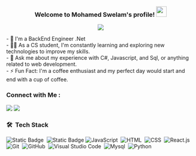 <h3 align="center">
  Welcome to Mohamed Swelam's profile!
  <img src="https://media.giphy.com/media/hvRJCLFzcasrR4ia7z/giphy.gif" width="28">
</h3>
<!-- Typing SVG by DenverCoder1 - https://github.com/DenverCoder1/readme-typing-svg -->
<p align="center">
  <a href="https://github.com/DenverCoder1/readme-typing-svg"><img src="https://readme-typing-svg.herokuapp.com/?lines=Full-stack%20web%20developer;Always%20learning%20new%20things&font=Fira%20Code&center=true&width=440&height=45&color=f75c7e&vCenter=true&size=22"></a>
</p> 
- 🏢 I'm a BackEnd Engineer .Net <br>
- 👨‍💻 As a CS student, I'm constantly learning and exploring new technologies to improve my skills.<br>
- 💬 Ask me about my experience with C#, Javascript, and Sql, or anything related to web development.<br>
- ⚡ Fun Fact: I'm a coffee enthusiast and my perfect day would start and end with a cup of coffee.<br>

### Connect with Me :
<a href="www.linkedin.com/in/mohamed-swelam-281613277" target="_blank"><img src="https://img.shields.io/badge/-Mohamed%20Swelam-0077B5?style=for-the-badge&logo=Linkedin&logoColor=white"/></a>
<a href="https://t.me/Mohamed_Swelam11" target="_blank"><img src="https://img.shields.io/badge/-Mohamed%20Swelam-0077B5?style=for-the-badge&logo=Telegram&logoColor=white"/></a>


### 🛠 &nbsp;Tech Stack
![Static Badge](https://img.shields.io/badge/C%23-05122A?logo=C%23)&nbsp;
![Static Badge](https://img.shields.io/badge/.Net-05122A?logo=.Net)
![JavaScript](https://img.shields.io/badge/-JavaScript-05122A?style=flat&logo=javascript)&nbsp;
![HTML](https://img.shields.io/badge/-HTML-05122A?style=flat&logo=HTML5)&nbsp;
![CSS](https://img.shields.io/badge/-CSS-05122A?style=flat&logo=CSS3&logoColor=1572B6)&nbsp;
![React.js](https://img.shields.io/badge/-React-05122A?style=flat&logo=react)
![Git](https://img.shields.io/badge/-Git-05122A?style=flat&logo=git)&nbsp;
![GitHub](https://img.shields.io/badge/-GitHub-05122A?style=flat&logo=github)&nbsp;
![Visual Studio Code](https://img.shields.io/badge/-Visual%20Studio%20Code-05122A?style=flat&logo=visual-studio-code&logoColor=007ACC)&nbsp;
![Mysql](https://img.shields.io/badge/-Mysql-05122A?style=flat&logo=Mysql)&nbsp;
![Python](https://img.shields.io/badge/-Python%20-05122A?style=flat&logo=python)&nbsp;
